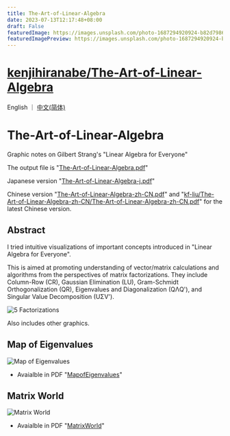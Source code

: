 ```yaml
---
title: The-Art-of-Linear-Algebra
date: 2023-07-13T12:17:48+08:00
draft: False
featuredImage: https://images.unsplash.com/photo-1687294920924-b82d79864991?ixid=M3w0NjAwMjJ8MHwxfHJhbmRvbXx8fHx8fHx8fDE2ODkyMjE4MTR8&ixlib=rb-4.0.3
featuredImagePreview: https://images.unsplash.com/photo-1687294920924-b82d79864991?ixid=M3w0NjAwMjJ8MHwxfHJhbmRvbXx8fHx8fHx8fDE2ODkyMjE4MTR8&ixlib=rb-4.0.3
---
```


# [kenjihiranabe/The-Art-of-Linear-Algebra](https://github.com/kenjihiranabe/The-Art-of-Linear-Algebra)

English ｜ [中文(简体)](README-zh-CN.md)

# The-Art-of-Linear-Algebra

Graphic notes on Gilbert Strang's "Linear Algebra for Everyone"

The output file is "[The-Art-of-Linear-Algebra.pdf](The-Art-of-Linear-Algebra.pdf)"

Japanese version "[The-Art-of-Linear-Algebra-j.pdf](The-Art-of-Linear-Algebra-j.pdf)"

Chinese version "[The-Art-of-Linear-Algebra-zh-CN.pdf](The-Art-of-Linear-Algebra-zh-CN.pdf)" and "[kf-liu/The-Art-of-Linear-Algebra-zh-CN/The-Art-of-Linear-Algebra-zh-CN.pdf](https://github.com/kf-liu/The-Art-of-Linear-Algebra-zh-CN/blob/main/The-Art-of-Linear-Algebra-zh-CN.pdf)" for the latest Chinese version. 

## Abstract

I tried intuitive visualizations of important concepts introduced
in "Linear Algebra for Everyone".

This is aimed at promoting understanding of vector/matrix calculations
and algorithms from the perspectives of matrix factorizations.
They include Column-Row (CR), Gaussian Elimination (LU),
Gram-Schmidt Orthogonalization (QR), Eigenvalues and Diagonalization (QΛQ'),
and Singular Value Decomposition (UΣV').

![5 Factorizations](5-Factorizations.png)

Also includes other graphics.

## Map of Eigenvalues

![Map of Eigenvalues](MapofEigenvalues.png)

- Avaialble in PDF "[MapofEigenvalues](MapofEigenvalues-v1.1.pdf)"

## Matrix World

![Matrix World](MatrixWorld.png)

- Avaialble in PDF "[MatrixWorld](MatrixWorld.pdf)"
